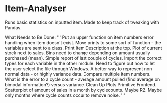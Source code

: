 # Item-Analyser
Runs basic statistics on inputted item.
Made to keep track of tweaking with Pandas.

What Needs to Be Done:
'''
Put an upper function on item numbers 
error handling when item doesn't exist.
Move prints to some sort of function - the variables are sent to a class.
Print Item Description at the top.
Plot of current stock next to sales.
Bins need to change depending on amount usually purchased (mean).
Simple report of last couple of cycles.
Import the correct types for each variable in the other module.
Need to figure out how to let the user select the file through Windows.
A better way to represent non normal data - or highly variance data.
Compare multiple item numbers.
What is the error to a cycle count - average amount pulled (find average on bimodal information?) versus variance. 
Clean Up Plots
Primitive Frontend.
Scatterplot of amount of sales in a month by cyclecounts. Maybe R2. Maybe only months where cycle counts occur to remove noise.
'''
